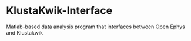 # KlustaKwik-Interface
Matlab-based data analysis program that interfaces between Open Ephys and Klustakwik
